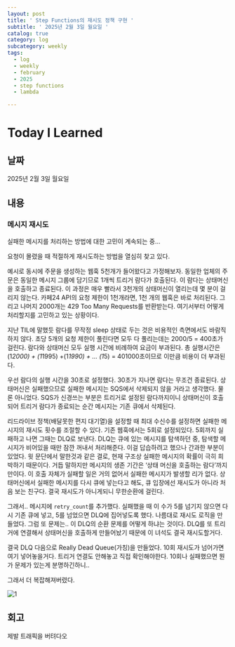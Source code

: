 ```yaml
---
layout: post
title: ' Step Functions의 재시도 정책 구현 '
subtitle: ' 2025년 2월 3일 월요일 '
catalog: true
category: log
subcategory: weekly
tags:
  - log
  - weekly
  - february
  - 2025
  - step functions
  - lambda

---
```


# Today I Learned

## 날짜

2025년 2월 3일 월요일

## 내용

### 메시지 재시도

실패한 메시지를 처리하는 방법에 대한 고민이 계속되는 중…

 요청이 몰렸을 때 적절하게 재시도하는 방법을 열심히 찾고 있다. 

 예시로 동시에 주문을 생성하는 웹훅 5천개가 들어왔다고 가정해보자. 동일한 업체의 주문은 동일한 메시지 그룹에 담기므로 1개씩 트리거 람다가 호출된다. 이 람다는 상태머신을 호출하고 종료된다. 이 과정은 매우 빨라서 3천개의 상태머신이 열리는데 몇 분이 걸리지 않는다. 카페24 API의 요청 제한이 1천개라면, 1천 개의 웹훅은 바로 처리된다. 그리고 나머지 2000개는 429 Too Many Requests를 반환받는다. 여기서부터 어떻게 처리할지를 고민하고 있는 상황이다.

 지난 TIL에 말했듯 람다를 무작정 sleep 상태로 두는 것은 비용적인 측면에서도 바람직하지 않다. 초당 5개의 요청 제한이 풀린다면 모두 다  풀리는데는 2000/5 = 400초가 걸린다. 람다와 상태머신 모두 실행 시간에 비례하여 요금이 부과된다. 총 실행시간은 (1*2000) + (1*1995) +(1*1990) + … (1*5) = 401000초이므로 이만큼 비용이 더 부과된다.

 우선 람다의 실행 시간을 30초로 설정했다. 30초가 지나면 람다는 무조건 종료된다. 상태머신은 실패했으므로 실패한 메시지는 SQS에서 삭제되지 않을 거라고 생각했다. 물론 아니었다. SQS가 신경쓰는 부분은 트리거로 설정된 람다까지이니 상태머신이 호출되어 트리거 람다가 종료되는 순간 메시지는 기존 큐에서 삭제된다.

  리드라이브 정책(배달못한 편지 대기열)을 설정할 때 최대 수신수를 설정하면 실패한 메시지의 재시도 횟수를 조절할 수 있다. 기존 웹훅에서는 5회로 설정되있다. 5회까지 실패하고 나면 그때는 DLQ로 보낸다. DLQ는 큐에 있는 메시지를 탐색하던 중, 탐색할 메시지가 비어있을 때만 잠깐 꺼내서 처리해준다. 이걸 답습하려고 했으나 간과한 부분이 있었다. 윗 문단에서 말한것과 같은 결로, 현재 구조상 실패한 메시지의 확률이 극히 희박하기 때문이다. 거듭 말하지만 메시지의 생존 기간은 ‘상태 머신을 호출하는 람다’까지만이다. 이 호출 자체가 실패할 일은 거의 없어서 실패한 메시지가 발생할 리가 없다. 상태머신에서 실패한 메시지를 다시 큐에 넣는다고 해도, 큐 입장에선 재시도가 아니라 처음 보는 친구다. 결국 재시도가 아니게되니 무한순환에 걸린다.

 그래서.. 메시지에 `retry_count`를 추가했다. 실패했을 때 이 수가 5를 넘기지 않으면 다시 기존 큐에 넣고, 5를 넘었으면 DLQ에 집어넣도록 했다. 나름대로 재시도 로직을 만들었다. 그럼 또 문제는.. 이 DLQ의 순환 문제를 어떻게 하냐는 것이다. DLQ를 또 트리거에 연결해서 상태머신을 호출하게 만들어놨기 때문에 이 녀석도 결국 재시도할거다.

 결국 DLQ 다음으로 Really Dead Queue(가칭)을 만들었다. 10회 재시도가 넘어가면 여기 넣어놓을거다. 트리거 연결도 안해놓고 직접 확인해야한다. 10회나 실패했으면 뭔가 문제가 있는게 분명하긴하니..

그래서 더 복잡해져버렸다.

![1](https://cdn.jsdelivr.net/gh/junsoopooh/importunate-dev.github.io/img/log/2025/02/03/1.webp)

 

## 회고

제발 트래픽을 버텨다오